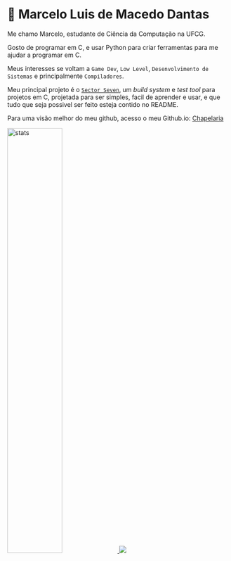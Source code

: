 # 🐪 Marcelo Luis de Macedo Dantas
Me chamo Marcelo, estudante de Ciência da Computação na UFCG.

Gosto de programar em C, e usar Python para criar ferramentas para me ajudar a programar em C.

Meus interesses se voltam a `Game Dev`, `Low Level`, `Desenvolvimento de Sistemas` e principalmente `Compiladores`. 

Meu principal projeto é o [`Sector Seven`](https://github.com/MarceloLuisDantas/Sector-Seven), um *build system* e *test tool* para projetos em C, projetada para ser simples, facil de aprender e usar, e que tudo que seja possivel ser feito esteja contido no README. 

Para uma visão melhor do meu github, acesso o meu Github.io: [Chapelaria](https://marceloluisdantas.github.io/chapelaria.github.io/)

<link rel="stylesheet" href="https://cdn.jsdelivr.net/gh/devicons/devicon@v2.15.1/devicon.min.css">

<a href="#">
  <img width="49.8%"  src="https://github-readme-stats.vercel.app/api?username=MarceloLuisDantas&show_icons=true&theme=github_dark&rank_icon=github&hide_border=true" alt="stats" />
  <img src="https://github-readme-stats.vercel.app/api/top-langs/?username=MarceloLuisDantas&layout=compact&theme=github_dark&hide_border=true" />
</a>

<!-- <br>
<br>
<div style="display: flex; justify-content: center; align-items: center; gap: 20px;">
    <img src="imgs/asm.png" height="28">  
    <img src="imgs/vazio.png" height="10">   
    <img src="imgs/C_Logo.png" height="30">
    <img src="imgs/vazio.png" height="10">   
    <img src="imgs/Go_Logo_Blue.svg.png" height="23">
    <img src="imgs/vazio.png" height="10">   
    <img src="imgs/Nim-logo.png" height="25">
    <img src="imgs/vazio.png" height="10">   
    <img src="imgs/zig.png" height="30">
</div> -->
